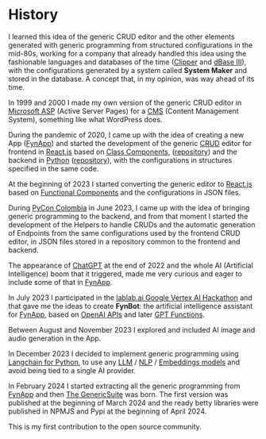 # History

I learned this idea of the generic CRUD editor and the other elements generated with generic programming from structured configurations in the mid-80s, working for a company that already handled this idea using the fashionable languages and databases of the time ([Clipper](https://en.wikipedia.org/wiki/Clipper_(programming_language)) and [dBase III](https://en.wikipedia.org/wiki/DBase)), with the configurations generated by a system called **System Maker** and stored in the database. A concept that, in my opinion, was way ahead of its time.

In 1999 and 2000 I made my own version of the generic CRUD editor in [Microsoft ASP](https://en.wikipedia.org/wiki/Active_Server_Pages) (Active Server Pages) for a [CMS](https://en.wikipedia.org/wiki/Content_management_system) (Content Management System), something like what WordPress does.

During the pandemic of 2020, I came up with the idea of creating a new App ([FynApp](https://www.carlosjramirez.com/en/fynapp-an-app-to-achieve-calorie-deficit/)) and started the development of the generic [CRUD](https://react.dev/) editor for frontend in [React.js](https://react.dev/) based on [Class Components](https://react.dev/reference/react/Component#defining-a-class-component), ([repository](https://github.com/tomkat-cr/fynapp_frontend)) and the backend in [Python](https://www.python.org/) ([repository](https://github.com/tomkat-cr/fynapp_backend)), with the configurations in structures specified in the same code.

At the beginning of 2023 I started converting the generic editor to [React.js](https://react.dev/) based on [Functional Components](https://react.dev/reference/react/hooks) and the configurations in JSON files.

During [PyCon Colombia](https://2023.pycon.co/) in June 2023, I came up with the idea of bringing generic programming to the backend, and from that moment I started the development of the Helpers to handle CRUDs and the automatic generation of Endpoints from the same configurations used by the frontend CRUD editor, in JSON files stored in a repository common to the frontend and backend.

The appearance of [ChatGPT](https://chat.openai.com/) at the end of 2022 and the whole AI (Artificial Intelligence) boom that it triggered, made me very curious and eager to include some of that in [FynApp](https://www.carlosjramirez.com/en/fynapp-an-app-to-achieve-calorie-deficit/).

In July 2023 I participated in the [lablab.ai Google Vertex AI Hackathon](https://lablab.ai/event/google-vertex-ai-hackathon) and that gave me the ideas to create **FynBot**: the artificial intelligence assistant for [FynApp](https://app-demo.fynapp.com), based on [OpenAI APIs](https://platform.openai.com/docs/api-reference) and later [GPT Functions](https://platform.openai.com/docs/guides/function-calling).

Between August and November 2023 I explored and included AI image and audio generation in the App.

In December 2023 I decided to implement generic programming using [Langchain for Python](https://python.langchain.com/), to use any [LLM](https://en.wikipedia.org/wiki/Large_language_model) / [NLP](https://en.wikipedia.org/wiki/Natural_language_processing) / [Embeddings models](https://en.wikipedia.org/wiki/Word_embedding) and avoid being tied to a single AI provider.

In February 2024 I started extracting all the generic programming from [FynApp](https://www.carlosjramirez.com/en/fynapp-an-app-to-achieve-calorie-deficit/) and then [The GenericSuite](https://genericsuite.carlosjramirez.com) was born. The first version was published at the beginning of March 2024 and the ready betty libraries were published in NPMJS and Pypi at the beginning of April 2024.

This is my first contribution to the open source community.

